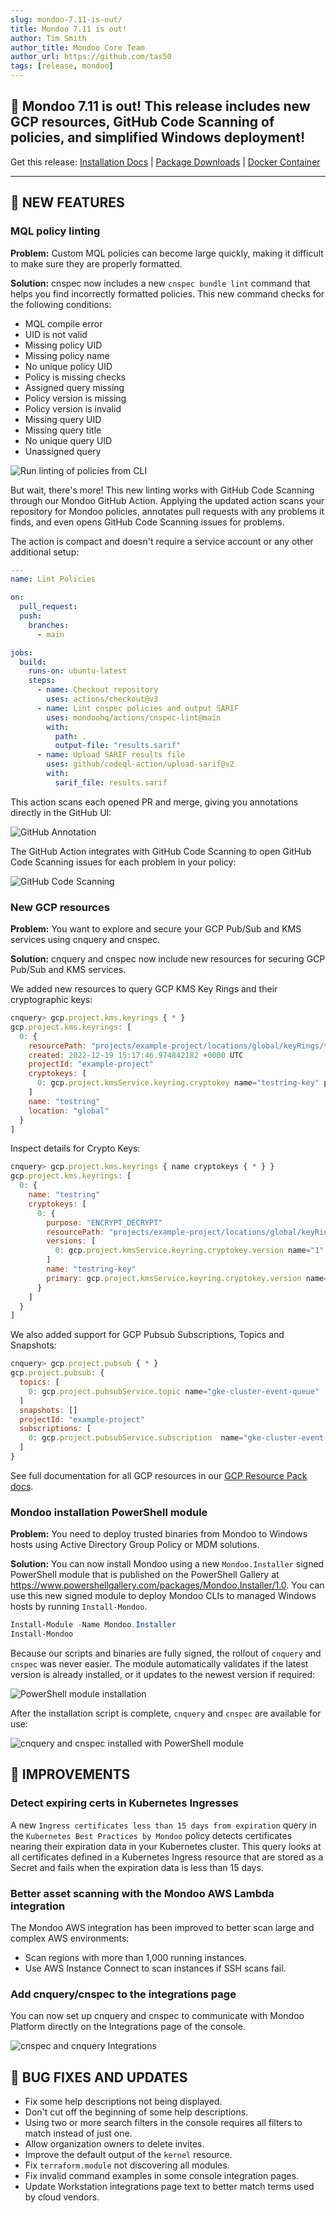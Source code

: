 ```yaml
---
slug: mondoo-7.11-is-out/
title: Mondoo 7.11 is out!
author: Tim Smith
author_title: Mondoo Core Team
author_url: https://github.com/tas50
tags: [release, mondoo]
---
```


## 🥳 Mondoo 7.11 is out! This release includes new GCP resources, GitHub Code Scanning of policies, and simplified Windows deployment!

Get this release: [Installation Docs](/cnspec/) | [Package Downloads](https://releases.mondoo.com/mondoo/) | [Docker Container](https://hub.docker.com/r/mondoo/client)

---

## 🎉 NEW FEATURES

### MQL policy linting

**Problem:** Custom MQL policies can become large quickly, making it difficult to make sure they are properly formatted.

**Solution:** cnspec now includes a new `cnspec bundle lint` command that helps you find incorrectly formatted policies. This new command checks for the following conditions:

- MQL compile error
- UID is not valid
- Missing policy UID
- Missing policy name
- No unique policy UID
- Policy is missing checks
- Assigned query missing
- Policy version is missing
- Policy version is invalid
- Missing query UID
- Missing query title
- No unique query UID
- Unassigned query

![Run linting of policies from CLI](/img/releases/2023-01-03-mondoo-7.11-is-out/cnspec_bundle_lint.png)

But wait, there's more! This new linting works with GitHub Code Scanning through our Mondoo GitHub Action. Applying the updated action scans your repository for Mondoo policies, annotates pull requests with any problems it finds, and even opens GitHub Code Scanning issues for problems.

The action is compact and doesn't require a service account or any other additional setup:

```yaml
---
name: Lint Policies

on:
  pull_request:
  push:
    branches:
      - main

jobs:
  build:
    runs-on: ubuntu-latest
    steps:
      - name: Checkout repository
        uses: actions/checkout@v3
      - name: Lint cnspec policies and output SARIF
        uses: mondoohq/actions/cnspec-lint@main
        with:
          path: .
          output-file: "results.sarif"
      - name: Upload SARIF results file
        uses: github/codeql-action/upload-sarif@v2
        with:
          sarif_file: results.sarif
```

This action scans each opened PR and merge, giving you annotations directly in the GitHub UI:

![GitHub Annotation](/img/releases/2023-01-03-mondoo-7.11-is-out/annotation.png)

The GitHub Action integrates with GitHub Code Scanning to open GitHub Code Scanning issues for each problem in your policy:

![GitHub Code Scanning](/img/releases/2023-01-03-mondoo-7.11-is-out/code_scanning.png)

### New GCP resources

**Problem:** You want to explore and secure your GCP Pub/Sub and KMS services using cnquery and cnspec.

**Solution:** cnquery and cnspec now include new resources for securing GCP Pub/Sub and KMS services.

We added new resources to query GCP KMS Key Rings and their cryptographic keys:

```javascript
cnquery> gcp.project.kms.keyrings { * }
gcp.project.kms.keyrings: [
  0: {
    resourcePath: "projects/example-project/locations/global/keyRings/testring"
    created: 2022-12-19 15:17:46.974842182 +0000 UTC
    projectId: "example-project"
    cryptokeys: [
      0: gcp.project.kmsService.keyring.cryptokey name="testring-key" purpose="ENCRYPT_DECRYPT"
    ]
    name: "testring"
    location: "global"
  }
]
```

Inspect details for Crypto Keys:

```javascript
cnquery> gcp.project.kms.keyrings { name cryptokeys { * } }
gcp.project.kms.keyrings: [
  0: {
    name: "testring"
    cryptokeys: [
      0: {
        purpose: "ENCRYPT_DECRYPT"
        resourcePath: "projects/example-project/locations/global/keyRings/testring/cryptoKeys/testring-key"
        versions: [
          0: gcp.project.kmsService.keyring.cryptokey.version name="1" state="ENABLED"
        ]
        name: "testring-key"
        primary: gcp.project.kmsService.keyring.cryptokey.version name="1" state="ENABLED"
      }
    ]
  }
]
```

We also added support for GCP Pubsub Subscriptions, Topics and Snapshots:

```javascript
cnquery> gcp.project.pubsub { * }
gcp.project.pubsub: {
  topics: [
    0: gcp.project.pubsubService.topic name="gke-cluster-event-queue"
  ]
  snapshots: []
  projectId: "example-project"
  subscriptions: [
    0: gcp.project.pubsubService.subscription  name="gke-cluster-event-queue-subscription"
  ]
}
```

See full documentation for all GCP resources in our [GCP Resource Pack docs](/mql/resources/gcp-pack/).

### Mondoo installation PowerShell module

**Problem:** You need to deploy trusted binaries from Mondoo to Windows hosts using Active Directory Group Policy or MDM solutions.

**Solution:** You can now install Mondoo using a new `Mondoo.Installer` signed PowerShell module that is published on the PowerShell Gallery at https://www.powershellgallery.com/packages/Mondoo.Installer/1.0. You can use this new signed module to deploy Mondoo CLIs to managed Windows hosts by running `Install-Mondoo`.

```powershell
Install-Module -Name Mondoo.Installer
Install-Mondoo
```

Because our scripts and binaries are fully signed, the rollout of `cnquery` and `cnspec` was never easier. The module automatically validates if the latest version is already installed, or it updates to the newest version if required:

![PowerShell module installation](/img/releases/2023-01-03-mondoo-7.11-is-out/pwsh_module_install.png)

After the installation script is complete, `cnquery` and `cnspec` are available for use:

![cnquery and cnspec installed with PowerShell module](/img/releases/2023-01-03-mondoo-7.11-is-out/pwsh_module_version.png)

## 🧹 IMPROVEMENTS

### Detect expiring certs in Kubernetes Ingresses

A new `Ingress certificates less than 15 days from expiration` query in the `Kubernetes Best Practices by Mondoo` policy detects certificates nearing their expiration data in your Kubernetes cluster. This query looks at all certificates defined in a Kubernetes Ingress resource that are stored as a Secret and fails when the expiration data is less than 15 days.

### Better asset scanning with the Mondoo AWS Lambda integration

The Mondoo AWS integration has been improved to better scan large and complex AWS environments:

- Scan regions with more than 1,000 running instances.
- Use AWS Instance Connect to scan instances if SSH scans fail.

### Add cnquery/cnspec to the integrations page

You can now set up cnquery and cnspec to communicate with Mondoo Platform directly on the Integrations page of the console.

![cnspec and cnquery Integrations](/img/releases/2023-01-03-mondoo-7.11-is-out/integrations.png)

## 🐛 BUG FIXES AND UPDATES

- Fix some help descriptions not being displayed.
- Don't cut off the beginning of some help descriptions.
- Using two or more search filters in the console requires all filters to match instead of just one.
- Allow organization owners to delete invites.
- Improve the default output of the `kernel` resource.
- Fix `terraform.module` not discovering all modules.
- Fix invalid command examples in some console integration pages.
- Update Workstation integrations page text to better match terms used by cloud vendors.
